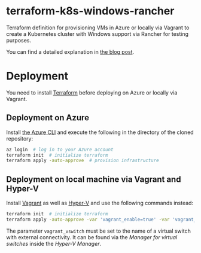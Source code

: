 # terraform-k8s-windows-rancher

Terraform definition for provisioning VMs in Azure or locally via Vagrant to create a Kubernetes cluster with Windows support via Rancher for testing purposes.

You can find a detailed explanation in [the blog post](https://lippertmarkus.com/2020/09/01/k8s-windows-rancher/).

# Deployment

You need to install [Terraform](https://www.terraform.io/) before deploying on Azure or locally via Vagrant.

## Deployment on Azure

Install [the Azure CLI](https://docs.microsoft.com/en-us/cli/azure/install-azure-cli-windows?view=azure-cli-latest&tabs=azure-cli) and execute the following in the directory of the cloned repository:

```bash
az login  # log in to your Azure account
terraform init  # initialize terraform
terraform apply -auto-approve  # provision infrastructure
```

## Deployment on local machine via Vagrant and Hyper-V

Install [Vagrant](https://www.vagrantup.com/downloads) as well as [Hyper-V](https://docs.microsoft.com/de-de/virtualization/hyper-v-on-windows/quick-start/enable-hyper-v) and use the following commands instead:

```bash
terraform init  # initialize terraform
terraform apply -auto-approve -var 'vagrant_enable=true' -var 'vagrant_vswitch=myswitch'  # provision infrastructure
```

The parameter `vagrant_vswitch` must be set to the name of a virtual switch with external connectivity. It can be found via the *Manager for virtual switches* inside the *Hyper-V Manager*.